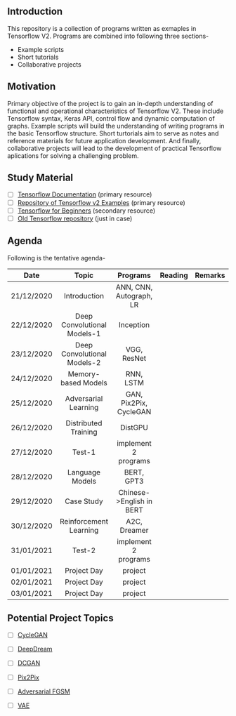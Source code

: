 ## Introduction  
This repository is a collection of programs written as exmaples in Tensorflow V2. Programs are combined into following three sections-  
* Example scripts  
* Short tutorials  
* Collaborative projects  

## Motivation
Primary objective of the project is to gain an in-depth understanding of functional and operational characteristics of Tensorflow V2. These include Tensorflow syntax, Keras API, control flow and dynamic computation of graphs. Example scripts will build the understanding of writing programs in the basic Tensorflow structure. Short turtorials aim to serve as notes and reference materials for future application development. And finally, collaborative projects will lead to the development of practical Tensorflow aplications for solving a challenging problem.  

## Study Material
 - [ ] [Tensorflow Documentation](https://www.tensorflow.org/api_docs) (primary resource)  
 - [ ] [Repository of Tensorflow v2 Examples](https://github.com/dragen1860/TensorFlow-2.x-Tutorials) (primary resource)  
 - [ ] [Tensorflow for Beginners](https://www.tensorflow.org/tutorials) (secondary resource)
 - [ ] [Old Tensorflow repository](https://github.com/aymericdamien/TensorFlow-Examples) (just in case)  

## Agenda
Following is the tentative agenda-  

| Date       | Topic                            | Programs               | Reading |Remarks   |
|:----------:|:--------------------------------:|:----------------------:|:-------:|:--------:|
| 21/12/2020 |Introduction                      |ANN, CNN, Autograph, LR |         |          |
| 22/12/2020 |Deep Convolutional Models-1       |Inception               |         |          |
| 23/12/2020 |Deep Convolutional Models-2       |VGG, ResNet             |         |          |
| 24/12/2020 |Memory-based Models               |RNN, LSTM               |         |          |
| 25/12/2020 |Adversarial Learning              |GAN, Pix2Pix, CycleGAN  |         |          |
| 26/12/2020 |Distributed Training              |DistGPU                 |         |          |
| 27/12/2020 |Test-1                            |implement 2 programs    |         |          |
| 28/12/2020 |Language Models                   |BERT, GPT3              |         |          |
| 29/12/2020 |Case Study                        |Chinese->English in BERT|         |          |
| 30/12/2020 |Reinforcement Learning            |A2C, Dreamer            |         |          |
| 31/01/2021 |Test-2                            |implement 2 programs    |         |          |
| 01/01/2021 |Project Day                       |project                 |         |          |
| 02/01/2021 |Project Day                       |project                 |         |          |
| 03/01/2021 |Project Day                       |project                 |         |          |

## Potential Project Topics

- [ ] [CycleGAN](https://www.tensorflow.org/tutorials/generative/cyclegan)
- [ ] [DeepDream](https://www.tensorflow.org/tutorials/generative/deepdream)
- [ ] [DCGAN](https://www.tensorflow.org/tutorials/generative/dcgan)
- [ ] [Pix2Pix](https://www.tensorflow.org/tutorials/generative/pix2pix)
- [ ] [Adversarial FGSM](https://www.tensorflow.org/tutorials/generative/adversarial_fgsm)
- [ ] [VAE](https://www.tensorflow.org/tutorials/generative/cvae)




